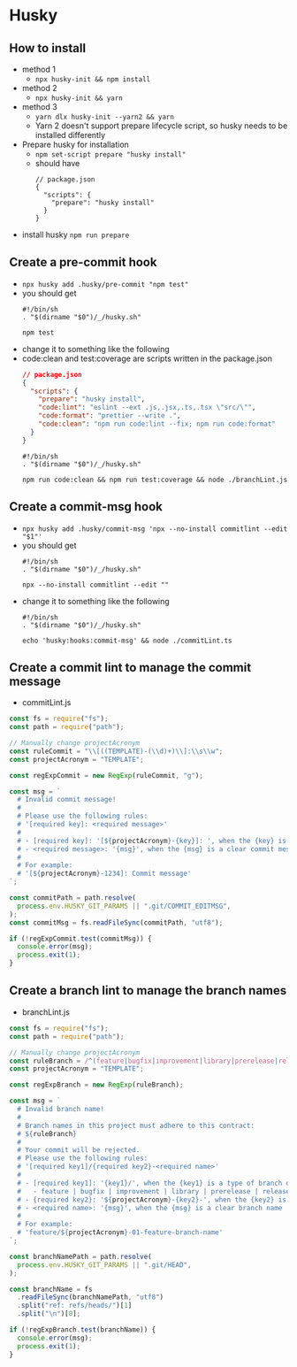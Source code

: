 # Husky
## How to install
- method 1
  - ```npx husky-init && npm install```
- method 2
  - ```npx husky-init && yarn```
- method 3
  - ```yarn dlx husky-init --yarn2 && yarn```
  - Yarn 2 doesn't support prepare lifecycle script, so husky needs to be installed differently
- Prepare husky for installation
  - ```npm set-script prepare "husky install"```
  - should have
    ```
    // package.json
    {
      "scripts": {
        "prepare": "husky install"
      }
    }
    ```
- install husky ```npm run prepare```
## Create a pre-commit hook
- ```npx husky add .husky/pre-commit "npm test"```
- you should get
  ```
  #!/bin/sh
  . "$(dirname "$0")/_/husky.sh"

  npm test
  ```
- change it to something like the following
- code:clean and test:coverage are scripts written in the package.json
  ```json
  // package.json
  {
    "scripts": {
      "prepare": "husky install",
      "code:lint": "eslint --ext .js,.jsx,.ts,.tsx \"src/\"",
      "code:format": "prettier --write .",
      "code:clean": "npm run code:lint --fix; npm run code:format"
    }
  }
  ```
  ```
  #!/bin/sh
  . "$(dirname "$0")/_/husky.sh"

  npm run code:clean && npm run test:coverage && node ./branchLint.js
  ```
## Create a commit-msg hook
- ```npx husky add .husky/commit-msg 'npx --no-install commitlint --edit "$1"'```
- you should get
  ```
  #!/bin/sh
  . "$(dirname "$0")/_/husky.sh"
  
  npx --no-install commitlint --edit ""
  ```
- change it to something like the following
  ```
  #!/bin/sh
  . "$(dirname "$0")/_/husky.sh"

  echo 'husky:hooks:commit-msg' && node ./commitLint.ts
  ```
## Create a commit lint to manage the commit message
- commitLint.js
```javascript
const fs = require("fs");
const path = require("path");

// Manually change projectAcronym
const ruleCommit = "\\[((TEMPLATE)-(\\d)+)\\]:\\s\\w";
const projectAcronym = "TEMPLATE";

const regExpCommit = new RegExp(ruleCommit, "g");

const msg = `
  # Invalid commit message!
  #
  # Please use the following rules:
  # '[required key]: <required message>'
  #
  # - [required key]: '[${projectAcronym}-{key}]: ', when the {key} is a valid JIRA issue key
  # - <required message>: '{msg}', when the {msg} is a clear commit message
  #
  # For example:
  # '[${projectAcronym}-1234]: Commit message'
`;

const commitPath = path.resolve(
  process.env.HUSKY_GIT_PARAMS || ".git/COMMIT_EDITMSG",
);
const commitMsg = fs.readFileSync(commitPath, "utf8");

if (!regExpCommit.test(commitMsg)) {
  console.error(msg);
  process.exit(1);
}
```
## Create a branch lint to manage the branch names
- branchLint.js
```javascript
const fs = require("fs");
const path = require("path");

// Manually change projectAcronym
const ruleBranch = /^(feature|bugfix|improvement|library|prerelease|release|hotfix)\/TEMPLATE-(\d+)[a-z0-9._-]+$/;
const projectAcronym = "TEMPLATE";

const regExpBranch = new RegExp(ruleBranch);

const msg = `
  # Invalid branch name!
  #
  # Branch names in this project must adhere to this contract:
  # ${ruleBranch}
  #
  # Your commit will be rejected.
  # Please use the following rules:
  # '[required key1]/{required key2}-<required name>'
  #
  # - [required key1]: '{key1}/', when the {key1} is a type of branch of either
  #   - feature | bugfix | improvement | library | prerelease | release | hotfix
  # - {required key2}: '${projectAcronym}-{key2}-', when the {key2} is a valid JIRA issue key
  # - <required name>: '{msg}', when the {msg} is a clear branch name
  #
  # For example:
  # 'feature/${projectAcronym}-01-feature-branch-name'
`;

const branchNamePath = path.resolve(
  process.env.HUSKY_GIT_PARAMS || ".git/HEAD",
);

const branchName = fs
  .readFileSync(branchNamePath, "utf8")
  .split("ref: refs/heads/")[1]
  .split("\n")[0];

if (!regExpBranch.test(branchName)) {
  console.error(msg);
  process.exit(1);
}
```
